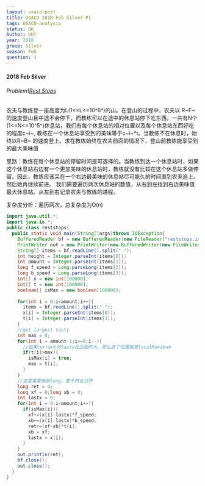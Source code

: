 ```yaml
---
layout: usaco-post
title: USACO 2018 Feb Silver P1
tags: USACO-analysis
status: OK
Author: bbl
year: 2018
group: Silver
season: Feb
question: 1
---
```




#### 2018 Feb Silver

###### Problem1[Rest Stops](http://www.usaco.org/index.php?page=viewproblem2&cpid=810&lang=en)

农夫与教练登一座高度为L(1<=L<=10^6^)的山。在登山的过程中，农夫以 R~F~ 的速度登山且中途不会停下，而教练可以在途中的休息站停下吃东西。一共有N个(1<=N<=10^5^)休息站，我们有每个休息站的相对位置以及每个休息站东西好吃的程度c~i~, 教练在一个休息站享受到的美味等于c~i~*t。当教练不在休息时，始终以R~B~ 的速度登上。求在教练始终在农夫前面的情况下，登山前教练能享受到的最大美味值

思路：教练在每个休息站的停留时间是可选择的。当教练到达一个休息站时，如果这个休息站右边有一个更加美味的休息站时，教练就没有比较在这个休息站多做停留。因此，教练应该呆在一个右边最美味的休息站尽可能久的时间直到农夫追上。然后她再继续前进。
我们需要遍历两次休息站的数值，从右到左找到右边美味值最大休息站。从左到右记录农夫与教练的进程。

复杂度分析：遍历两次，总复杂度为O(n)

```java
import java.util.*;
import java.io.*;
public class reststops{
  public static void main(String[]args)throws IOException{
    BufferedReader bf = new BufferedReader(new FileReader("reststops.in"));
    PrintWriter out = new PrintWriter(new BufferedWriter(new FileWriter("reststops.out")));
    String[] items = bf.readLine().split(" ");
    int height = Integer.parseInt(items[0]);
    int amount = Integer.parseInt(items[1]);
    long f_speed = Long.parseLong(items[2]);
    long b_speed = Long.parseLong(items[3]);
    int[] x = new int[100000];
    int[] t = new int[100000];
    boolean[] isMax = new boolean[100000];
    
    for(int i = 0;i<amount;i++){
      items = bf.readLine().split(" ");
      x[i] = Integer.parseInt(items[0]);
      t[i] = Integer.parseInt(items[1]);
    }
    //get largest tasty
    int max = 0;
    for(int i = amount-1;i>=0;i--){
      //如果current的tasty比后面的大，那么这个位置就是localMaximum
      if(t[i]>max){
        isMax[i] = true;
        max = t[i];
      }
    }
    //这里需要用到long，要不然会过界
    long ret = 0;
    long xf = 0;long xb = 0;
    int lastx = 0;
    for(int i = 0;i<amount;i++){
      if(isMax[i]){
        xf+=(x[i]-lastx)*f_speed;
        xb+=(x[i]-lastx)*b_speed;
        ret+=(xf-xb)*t[i];
        xb = xf;
        lastx = x[i];
      }
    }
    out.println(ret);
    bf.close();
    out.close();
  }
}
```


